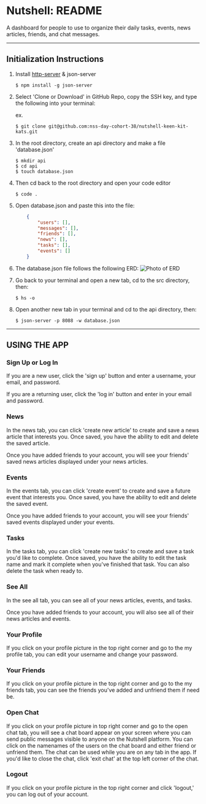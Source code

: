 # Nutshell: README

A dashboard for people to use to organize their daily tasks, events, news articles, friends, and chat messages.

***

## Initialization Instructions
1. Install [http-server](https://www.npmjs.com/package/http-server) & json-server
    ```shell session
    $ npm install -g json-server
    ```
    
2. Select 'Clone or Download' in GitHub Repo, copy the SSH key, and type the following into your terminal:
    
    ex.
     ```shell session
    $ git clone git@github.com:nss-day-cohort-38/nutshell-keen-kit-kats.git

     ```
3. In the root directory, create an api directory and make a file 'database.json'
    ```shell session
    $ mkdir api
    $ cd api
    $ touch database.json
    ```
4. Then cd back to the root directory and open your code editor
    ```shell session
    $ code .
    ```
5. Open database.json and paste this into the file:
    ```json
        {
            "users": [],
            "messages": [],
            "friends": [],
            "news": [],
            "tasks": [],
            "events": []
        }
6. The database.json file follows the following ERD:
![Photo of ERD](src/images/ERD.png "ERD")    

7. Go back to your terminal and open a new tab, cd to the src directory, then:
    ```shell session
    $ hs -o
    ```
8. Open another new tab in your terminal and cd to the api directory, then:
    ```shell session
    $ json-server -p 8088 -w database.json
    ```
***
## USING THE APP

### Sign Up or Log In

If you are a new user, click the 'sign up' button and enter a username, your email, and password.

If you are a returning user, click the 'log in' button and enter in your email and password. 

### News

In the news tab, you can click 'create new article' to create and save a news article that interests you. Once saved, you have the ability to edit and delete the saved article. 

Once you have added friends to your account, you will see your friends' saved news articles displayed under your news articles. 

### Events

In the events tab, you can click 'create event' to create and save a future event that interests you. Once saved, you have the ability to edit and delete the saved event. 

Once you have added friends to your account, you will see your friends' saved events displayed under your events. 

### Tasks

In the tasks tab, you can click 'create new tasks' to create and save a task you'd like to complete. Once saved, you have the ability to edit the task name and mark it complete when you've finished that task. You can also delete the task when ready to. 

### See All

In the see all tab, you can see all of your news articles, events, and tasks.

Once you have added friends to your account, you will also see all of their news articles and events. 

### Your Profile

If you click on your profile picture in the top right corner and go to the my profile tab, you can edit your username and change your password. 

### Your Friends

If you click on your profile picture in the top right corner and go to the my friends tab, you can see the friends you've added and unfriend them if need be. 

### Open Chat

If you click on your profile picture in top right corner and go to the open chat tab, you will see a chat board appear on your screen where you can send public messages visible to anyone on the Nutshell platform. You can click on the namenames of the users on the chat board and either friend or unfriend them. The chat can be used while you are on any tab in the app. If you'd like to close the chat, click 'exit chat' at the top left corner of the chat. 

### Logout

If you click on your profile picture in the top right corner and click 'logout,' you can log out of your account. 


